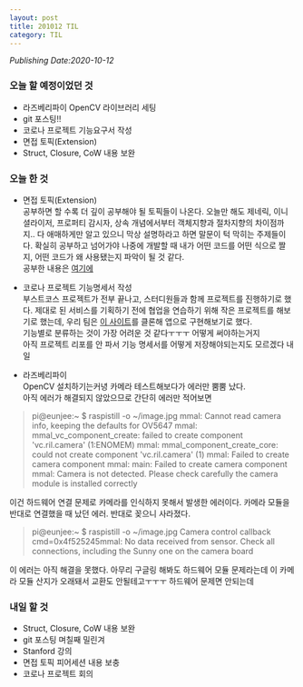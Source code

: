 ```yaml
---
layout: post
title: 201012 TIL
category: TIL
---
```

*Publishing Date:2020-10-12*

### 오늘 할 예정이었던 것
* 라즈베리파이 OpenCV 라이브러리 세팅
* git 포스팅!!
* 코로나 프로젝트 기능요구서 작성
* 면접 토픽(Extension)
* Struct, Closure, CoW 내용 보완

### 오늘 한 것
* 면접 토픽(Extension)  
공부하면 할 수록 더 깊이 공부해야 될 토픽들이 나온다.  오늘만 해도 제네릭, 이니셜라이저, 프로퍼티 감시자, 상속 개념에서부터 객체지향과 절차지향의 차이점까지.. 다 애매하게만 알고 있으니 막상 설명하라고 하면 말문이 턱 막히는 주제들이다. 확실히 공부하고 넘어가야 나중에 개발할 때 내가 어떤 코드를 어떤 식으로 짤지, 어떤 코드가 왜 사용됐는지 파악이 될 것 같다.  
공부한 내용은 [여기에](https://devejs.github.io/ios/2020/10/12/swift-extension.html)

* 코로나 프로젝트 기능명세서 작성  
부스트코스 프로젝트가 전부 끝나고, 스터디원들과 함께 프로젝트를 진행하기로 했다. 제대로 된 서비스를 기획하기 전에 협업을 연습하기 위해 작은 프로젝트를 해보기로 했는데, 우리 팀은 [이 사이트](https://corona-live.com)를 클론해 앱으로 구현해보기로 했다.  
기능별로 분류하는 것이 가장 어려운 것 같다ㅜㅜㅜ 어떻게 써야하는거지  
아직 프로젝트 리포를 안 파서 기능 명세서를 어떻게 저장해야되는지도 모르겠다 내일

* 라즈베리파이  
OpenCV 설치하기는커녕 카메라 테스트해보다가 에러만 뿜뿜 났다.  
아직 에러가 해결되지 않았으므로 간단히 에러만 적어보면  
> pi@eunjee:~ $ raspistill -o ~/image.jpg
> mmal: Cannot read camera info, keeping the defaults for OV5647
> mmal: mmal_vc_component_create: failed to create component 'vc.ril.camera' (1:ENOMEM)
> mmal: mmal_component_create_core: could not create component 'vc.ril.camera' (1)
> mmal: Failed to create camera component
> mmal: main: Failed to create camera component
> mmal: Camera is not detected. Please check carefully the camera module is installed correctly

이건 하드웨어 연결 문제로 카메라를 인식하지 못해서 발생한 에러이다. 카메라 모듈을 반대로 연결했을 때 났던 에러. 반대로 꽂으니 사라졌다.

> pi@eunjee:~ $ raspistill -o ~/image.jpg
> Camera control callback  cmd=0x4f525245mmal: No data received from sensor. Check all connections, including the Sunny one on the camera board

이 에러는 아직 해결을 못했다. 아무리 구글링 해봐도 하드웨어 모듈 문제라는데 이 카메라 모듈 산지가 오래돼서 교환도 안될테고ㅜㅜㅜ 하드웨어 문제면 안되는데  

### 내일 할 것
* Struct, Closure, CoW 내용 보완
* git 포스팅 며칠째 밀린겨
* Stanford 강의
* 면접 토픽 피어세션 내용 보충
* 코로나 프로젝트 회의

